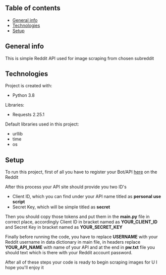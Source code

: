 ## Table of contents
* [General info](#general-info)
* [Technologies](#technologies)
* [Setup](#setup)

## General info
This is simple Reddit API used for image scraping from chosen subreddit  
	
## Technologies
Project is created with:
* Python 3.8

Libraries:
* Requests 2.25.1

Default libraries used in this project:
* urllib
* time
* os

	
## Setup
To run this project, first of all you have to register your Bot/API [here](https://www.reddit.com/prefs/apps) on the Reddit

After this process your API site should provide you two ID's
* Client ID, which you can find under your API name titled as **personal use script**
* Secret Key, which will be simple titled as **secret**

Then you should copy those tokens and put them in the **main.py** file in correct place, accordingly Client ID in bracket named as **YOUR_CLIENT_ID** and Secret Key in bracket named as **YOUR_SECRET_KEY**

Finally before running the code, you have to replace **USERNAME** with your Reddit username in data dictionary in main file, in headers replace **YOUR_API_NAME** with name of your API and at the end in **pw.txt** file you should text which is there with your Reddit account password.

After all of these steps your code is ready to begin scraping images for U
I hope you'll enjoy it

